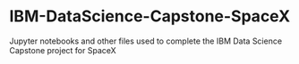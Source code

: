 # IBM-DataScience-Capstone-SpaceX
Jupyter notebooks and other files used to complete the IBM Data Science Capstone project for SpaceX
